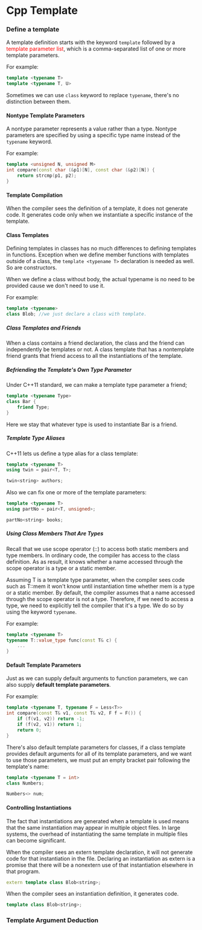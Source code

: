 # Cpp Template

### Define a template

A template definition starts with the keyword `template` followed by a <font color = red>template parameter list</font>, which is a comma-separated list of one or more template parameters.

For example:

```cpp
template <typename T>
template <typename T, U>
```

Sometimes we can use `class` keyword to replace `typename`, there's no distinction between them.

#### Nontype Template Parameters

A nontype parameter represents a value rather than a type. Nontype parameters are specified by using a specific type name instead of the `typename` keyword.

For example: 

```cpp
template <unsigned N, unsigned M>
int compare(const char (&p1)[N], const char (&p2)[N]) {
    return strcmp(p1, p2);
}
```

#### Template Compilation

When the compiler sees the definition of a template, it does not generate code. It generates code only when we instantiate a specific instance of the template.

#### Class Templates

Defining templates in classes has no much differences to defining templates in functions. Exception when we define member functions with templates outside of a class, the `template <typename T>` declaration is needed as well. So are constructors.

When we define a class without body, the actual typename is no need to be provided cause we don't need to use it. 

For example:

```c++
template <typename>
class Blob; //we just declare a class with template.
```

##### Class Templates and Friends

When a class contains a friend declaration, the class and the friend can independently be templates or not. A class template that has a nontemplate friend grants that friend access to all the instantiations of the template.

##### **Befriending the Template's Own Type Parameter**

Under C++11 standard, we can make a template type parameter a friend;

```c++
template <typename Type>
class Bar {
    friend Type;
}
```

Here we stay that whatever type is used to instantiate Bar is a friend.

##### Template Type Aliases

C++11 lets us define a type alias for a class template:

```c++
template <typename T>
using twin = pair<T, T>;

twin<string> authors;
```

Also we can fix one or more of the template parameters:

```c++
template <typename T>
using partNo = pair<T, unsigned>;

partNo<string> books;
```

##### Using Class Members That Are Types

Recall that we use scope operator (::) to access both static members and type members. In ordinary code, the compiler has access to the class definition. As as result, it knows whether a name accessed through the scope operator is a type or a static member. 

Assuming T is a template type parameter, when the compiler sees code such as T::mem it won't know until instantiation time whether mem is a type or a static member. By default, the compiler assumes that a name accessed through the scope operator is not a type. Therefore, if we need to access a type, we need to explicitly tell the compiler that it's a type. We do so by using the keyword `typename`.

For example:

```c++
template <typename T>
typename T::value_type func(const T& c) {
    ...
}
```

#### Default Template Parameters

Just as we can supply default arguments to function parameters, we can also supply **default template parameters**.

For example:

```c++
template <typename T, typename F = Less<T>>
int compare(const T& v1, const T& v2, F f = F()) {
    if (f(v1, v2)) return -1;
    if (f(v2, v1)) return 1;
    return 0;
}
```

There's also default template parameters for classes, if a class template provides default arguments for all of its template parameters, and we want to use those parameters, we must put an empty bracket pair following the template's name:

```c++
template <typename T = int>
class Numbers;

Numbers<> num;
```

#### Controlling Instantiations 

The fact that instantiations are generated when a template is used means that the same instantiation may appear in multiple object files. In large systems, the overhead of instantiating the same template in multiple files can become significant.

When the compiler sees an extern template declaration, it will not generate code for that instantiation in the file. Declaring an instantiation as extern is a promise that there will be a nonextern use of that instantiation elsewhere in that program.

```c++
extern template class Blob<string>;
```

When the compiler sees an instantiation definition, it generates code.

```cpp
template class Blob<string>;
```

### Template Argument Deduction

